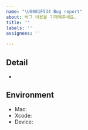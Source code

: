 ```yaml
---
name: "\U0001F534 Bug report"
about: 버그 내용을 기재해주세요.
title: ''
labels: ''
assignees: ''

---
```


## Detail
- 

## Environment
- Mac:
- Xcode:
- Device:
